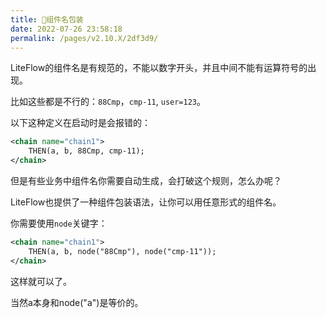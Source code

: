 ```yaml
---
title: 🐚组件名包装
date: 2022-07-26 23:58:18
permalink: /pages/v2.10.X/2df3d9/
---
```


LiteFlow的组件名是有规范的，不能以数字开头，并且中间不能有运算符号的出现。

比如这些都是不行的：`88Cmp`，`cmp-11`, `user=123`。

以下这种定义在启动时是会报错的：
```xml
<chain name="chain1">
    THEN(a, b, 88Cmp, cmp-11);
</chain>
```


但是有些业务中组件名你需要自动生成，会打破这个规则，怎么办呢？

LiteFlow也提供了一种组件包装语法，让你可以用任意形式的组件名。

你需要使用`node`关键字：

```xml
<chain name="chain1">
    THEN(a, b, node("88Cmp"), node("cmp-11"));
</chain>
```

这样就可以了。

当然a本身和node("a")是等价的。
